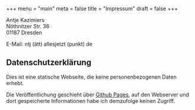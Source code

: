 +++
menu = "main"
meta = false
title = "Impressum"
draft = false
+++

Antje Kazimiers\
Nöthnitzer Str. 36\
01187 Dresden

E-Mail: ntj (ätt) allesjetzt (punkt) de


## Datenschutzerklärung

Dies ist eine statische Webseite, die keine personenbezogenen Daten erhebt.

Die Veröffentlichung geschieht über [Github Pages](https://pages.github.com/), auf den Webserver und dort gespeicherte Informationen habe ich demzufolge keinen Zugriff.